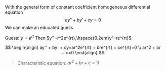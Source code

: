 With the general form of constant coefficient homogeneous differential equation
$$ay'' + by' + cy=0$$
We can make an educated guess

Guess: $y=e^{rt}$
Then $y''=r^2e^{rt},\hspace{0.2em}y'=re^{rt}$


$$
\begin{align}
ay'' + by' + cy=ar^2e^{rt} + bre^{rt} + ce^{rt}=0 \\
ar^2 + br + c=0
\end{align}
$$

> Characteristic equation: $ar^2 + br + c=0$
